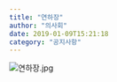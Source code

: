 ```yaml
---
title: "연하장"
author: "의사회"
date: 2019-01-09T15:21:18
category: "공지사항"
---
```


![연하장.jpg](/files/attach/images/1585/526/034/b7192c7e05c1cd777d6dd513e0cb5658.jpg)
